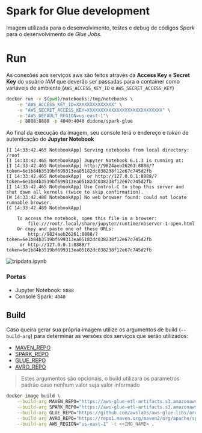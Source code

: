 # Spark for Glue development

Imagem utilizada para o desenvolvimento, testes e debug de códigos *Spark* para o desenvolvimento de *Glue Jobs*.

# Run

As conexões aos serviços aws são feitos através da **Access Key** e **Secret Key** do usuário *IAM* que deverão ser passadas para o container como variáveis de ambiente (`AWS_ACCESS_KEY_ID` e `AWS_SECRET_ACCESS_KEY`)

```sh
docker run -v $(pwd)/notebooks:/tmp/notebooks \
    -e "AWS_ACCESS_KEY_ID=XXXXXXXXXXXXXX" \
    -e "AWS_SECRET_ACCESS_KEY=XXXXXXXXXXXXXXXXXXXXXXXXXXXX" \
    -e "AWS_DEFAULT_REGION=us-east-1"\
    -p 8888:8888 -p 4040:4040 didone/spark-glue
```

Ao final da execução da imagem, seu console terá o endereço e *token* de autenticação do **Jupyter Notebook**

```log
[I 14:33:42.465 NotebookApp] Serving notebooks from local directory: /root
[I 14:33:42.465 NotebookApp] Jupyter Notebook 6.1.3 is running at:
[I 14:33:42.465 NotebookApp] http://9824aeb26261:8888/?token=6e1b84b3519bf699313ea05182dc038238f12e67c745d2fb
[I 14:33:42.465 NotebookApp]  or http://127.0.0.1:8888/?token=6e1b84b3519bf699313ea05182dc038238f12e67c745d2fb
[I 14:33:42.465 NotebookApp] Use Control-C to stop this server and shut down all kernels (twice to skip confirmation).
[W 14:33:42.488 NotebookApp] No web browser found: could not locate runnable browser.
[C 14:33:42.489 NotebookApp]

    To access the notebook, open this file in a browser:
        file:///root/.local/share/jupyter/runtime/nbserver-1-open.html
    Or copy and paste one of these URLs:
        http://9824aeb26261:8888/?token=6e1b84b3519bf699313ea05182dc038238f12e67c745d2fb
     or http://127.0.0.1:8888/?token=6e1b84b3519bf699313ea05182dc038238f12e67c745d2fb
```

![tripdata.ipynb](https://github.com/Didone/spark-glue/blob/img/notebook.png?raw=true)

### Portas

+ Jupyter Notebook: `8888`
+ Console Spark: `4040`

## Build

Caso queira gerar sua própria imagem utilize os argumentos de build (`--build-arg`) para determinar as versões dos serviços que serão utilizados:

+ [MAVEN_REPO](http://maven.apache.org)
+ [SPARK_REPO](https://spark.apache.org)
+ [GLUE_REPO](https://docs.aws.amazon.com/glue/latest/dg/aws-glue-api-jobs-job.html)
+ [AVRO_REPO](http://avro.apache.org)

> Estes argumentos são opcionais, o build utilizará os parametros padrão caso nenhum valor seja valor informado

```sh
docker image build \
    --build-arg MAVEN_REPO="https://aws-glue-etl-artifacts.s3.amazonaws.com/glue-common/apache-maven-3.6.0-bin.tar.gz"\
    --build-arg SPARK_REPO="https://aws-glue-etl-artifacts.s3.amazonaws.com/glue-1.0/spark-2.4.3-bin-hadoop2.8.tgz"\
    --build-arg GLUE_REPO="https://github.com/awslabs/aws-glue-libs/archive/glue-1.0.zip"\
    --build-arg AVRO_REPO="https://repo1.maven.org/maven2/org/apache/spark/spark-avro_2.11/2.4.0/spark-avro_2.11-2.4.0.jar"\
    --build-arg AWS_REGION="us-east-1" -t <<IMG_NAME> .
```
